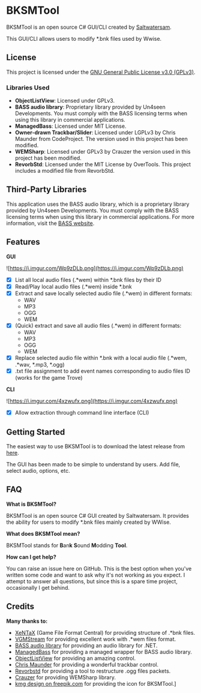# BKSMTool
BKSMTool is an open source C# GUI/CLI created by [Saltwatersam](https://github.com/Saltwatersam).

This GUI/CLI allows users to modify *.bnk files used by Wwise.

## License

This project is licensed under the [GNU General Public License v3.0 (GPLv3)](gpl-3.0.txt).

### Libraries Used

- **ObjectListView**: Licensed under GPLv3.
- **BASS audio library**: Proprietary library provided by Un4seen Developments. You must comply with the BASS licensing terms when using this library in commercial applications.
- **ManagedBass**: Licensed under MIT License.
- **Owner-drawn Trackbar/Slider**: Licensed under LGPLv3 by Chris Maunder from CodeProject. The version used in this project has been modified.
- **WEMSharp**: Licensed under GPLv3 by Crauzer the version used in this project has been modified.
- **RevorbStd**: Licensed under the MIT License by OverTools. This project includes a modified file from RevorbStd.


## Third-Party Libraries

This application uses the BASS audio library, which is a proprietary library provided by Un4seen Developments. You must comply with the BASS licensing terms when using this library in commercial applications. For more information, visit the [BASS website](http://www.un4seen.com/bass.html#license).

## Features

**GUI**

![https://i.imgur.com/Wp9zDLb.png](https://i.imgur.com/Wp9zDLb.png)
- [x] List all local audio files (.*wem) within *.bnk files by their ID
- [x] Read/Play local audio files (.*wem) inside *.bnk
- [x] Extract and save locally selected audio file (.*wem) in different formats:
  - WAV
  - MP3
  - OGG
  - WEM
- [x] (Quick) extract and save all audio files (.*wem) in different formats:
  - WAV
  - MP3
  - OGG
  - WEM
- [x] Replace selected audio file within *.bnk with a local audio file (.*wem, .*wav, *.mp3, *.ogg)
- [x] .txt file assignment to add event names corresponding to audio files ID (works for the game Trove)

**CLI**

![https://i.imgur.com/4xzwufx.png](https://i.imgur.com/4xzwufx.png)
- [x] Allow extraction through command line interface (CLI)

## Getting Started

The easiest way to use BKSMTool is to download the latest release from [here](https://github.com/Saltwatersam/BKSMTool/releases).

The GUI has been made to be simple to understand by users. Add file, select audio, options, etc.

## FAQ

**What is BKSMTool?**

BKSMTool is an open source C# GUI created by Saltwatersam. It provides the ability for users to modify *.bnk files mainly created by WWise.

**What does BKSMTool mean?**

BKSMTool stands for **B**an**k** **S**ound **M**odding **Tool**.

**How can I get help?**

You can raise an issue here on GitHub. This is the best option when you've written some code and want to ask why it's not working as you expect. I attempt to answer all questions, but since this is a spare time project, occasionally I get behind.

## Credits

**Many thanks to:**
- [XeNTaX](http://wiki.xentax.com/index.php/Wwise_SoundBank_(*.bnk)) (Game File Format Central) for providing structure of .*bnk files.
- [VGMStream](https://github.com/vgmstream) for providing excellent work with .*wem files format.
- [BASS audio library](https://www.un4seen.com/) for providing an audio library for .NET.
- [ManagedBass](https://github.com/ManagedBass/ManagedBass) for providing a managed wrapper for BASS audio library.
- [ObjectListView](https://objectlistview.sourceforge.net/cs/index.html) for providing an amazing control.
- [Chris Maunder](https://www.codeproject.com/Articles/17395/Owner-drawn-trackbar-slider) for providing a wonderful trackbar control.
- [Revorbstd](https://github.com/overtools/revorbstd) for providing a tool to restructure .ogg files packets.
- [Crauzer](https://github.com/Crauzer/WEMSharp) for providing WEMSharp library.
- [kmg design on freepik.com](https://www.freepik.com/author/kmgdesignid) for providing the icon for BKSMTool.]

